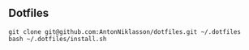 ## Dotfiles

```
git clone git@github.com:AntonNiklasson/dotfiles.git ~/.dotfiles
bash ~/.dotfiles/install.sh
```
